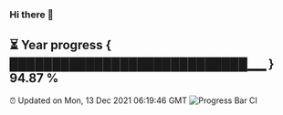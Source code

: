 ### Hi there 👋
⏳ Year progress { ████████████████████████████▁▁ } 94.87 %
---
⏰ Updated on Mon, 13 Dec 2021 06:19:46 GMT
![Progress Bar CI](https://github.com/liununu/liununu/workflows/Progress%20Bar%20CI/badge.svg)
